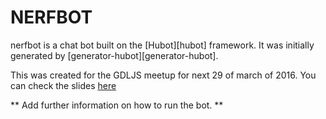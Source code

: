 # NERFBOT

nerfbot is a chat bot built on the [Hubot][hubot] framework. It was
initially generated by [generator-hubot][generator-hubot].

This was created for the GDLJS meetup for next 29 of march of 2016.
You can check the slides [here](https://docs.google.com/presentation/d/1iv9PMftRnNInt0atx3MM7CG9d-dyim4Xllq4y3-gP6g/edit?usp=sharing)

** Add further information on how to run the bot. **
